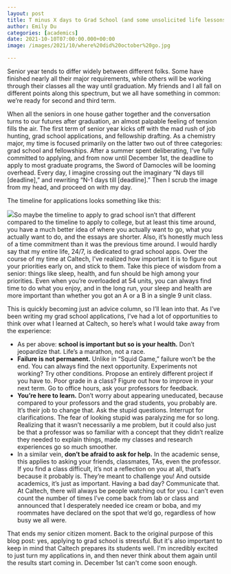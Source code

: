```yaml
---
layout: post
title: T minus X days to Grad School (and some unsolicited life lessons)
author: Emily Du
categories: [academics]
date: 2021-10-10T07:00:00.000+00:00
image: /images/2021/10/where%20did%20october%20go.jpg

---
```

Senior year tends to differ widely between different folks. Some have finished nearly all their major requirements, while others will be working through their classes all the way until graduation. My friends and I all fall on different points along this spectrum, but we all have something in common: we’re ready for second and third term.

When all the seniors in one house gather together and the conversation turns to our futures after graduation, an almost palpable feeling of tension fills the air. The first term of senior year kicks off with the mad rush of job hunting, grad school applications, and fellowship drafting. As a chemistry major, my time is focused primarily on the latter two out of three categories: grad school and fellowships. After a summer spent deliberating, I’ve fully committed to applying, and from now until December 1st, the deadline to apply to most graduate programs, the Sword of Damocles will be looming overhead. Every day, I imagine crossing out the imaginary “N days till \[deadline\],” and rewriting “N-1 days till \[deadline\].” Then I scrub the image from my head, and proceed on with my day.

The timeline for applications looks something like this:

![](/images/2021/10/where%20did%20october%20go.jpg)So maybe the timeline to apply to grad school isn’t that different compared to the timeline to apply to college, but at least this time around, you have a much better idea of where you actually want to go, what you actually want to do, and the essays are shorter. Also, it’s honestly much less of a time commitment than it was the previous time around. I would hardly say that my entire life, 24/7, is dedicated to grad school apps. Over the course of my time at Caltech, I’ve realized how important it is to figure out your priorities early on, and stick to them. Take this piece of wisdom from a senior: things like sleep, health, and fun should be high among your priorities. Even when you’re overloaded at 54 units, you can always find time to do what you enjoy, and in the long run, your sleep and health are more important than whether you got an A or a B in a single 9 unit class.

This is quickly becoming just an advice column, so I’ll lean into that. As I’ve been writing my grad school applications, I’ve had a lot of opportunities to think over what I learned at Caltech, so here’s what I would take away from the experience:

* As per above: **school is important but so is your health.** Don’t jeopardize that. Life’s a marathon, not a race.
* **Failure is not permanent.** Unlike in “Squid Game,” failure won’t be the end. You can always find the next opportunity. Experiments not working? Try other conditions. Propose an entirely different project if you have to. Poor grade in a class? Figure out how to improve in your next term. Go to office hours, ask your professors for feedback.
* **You’re here to learn.** Don’t worry about appearing uneducated, because compared to your professors and the grad students, you probably are. It’s their job to change that. Ask the stupid questions. Interrupt for clarifications. The fear of looking stupid was paralyzing me for so long. Realizing that it wasn’t necessarily a me problem, but it could also just be that a professor was so familiar with a concept that they didn’t realize they needed to explain things, made my classes and research experiences go so much smoother.
* In a similar vein, **don’t be afraid to ask for help.** In the academic sense, this applies to asking your friends, classmates, TAs, even the professor. If you find a class difficult, it’s not a reflection on you at all, that’s because it probably is. They’re meant to challenge you! And outside academics, it’s just as important. Having a bad day? Communicate that. At Caltech, there will always be people watching out for you. I can’t even count the number of times I’ve come back from lab or class and announced that I desperately needed ice cream or boba, and my roommates have declared on the spot that we’d go, regardless of how busy we all were.

That ends my senior citizen moment. Back to the original purpose of this blog post: yes, applying to grad school is stressful. But it's also important to keep in mind that Caltech prepares its students well. I'm incredibly excited to just turn my applications in, and then never think about them again until the results start coming in. December 1st can't come soon enough.